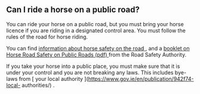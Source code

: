 ##  Can I ride a horse on a public road?

You can ride your horse on a public road, but you must bring your horse
licence if you are riding in a designated control area. You must follow the
rules of the road for horse riding.

You can find [ information about horse safety on the road
](http://www.rsa.ie/en/RSA/Pedestrians-and-Cyclists/Horse-Road-Safety/) , and
a [ booklet on Horse Road Safety on Public Roads (pdf)
](http://www.rsa.ie/Documents/Road%20Safety/Horse_Safety/RSA_Horse_road_safety_booklet.pdf)
from the Road Safety Authority.

If you take your horse into a public place, you must make sure that it is
under your control and you are not breaking any laws. This includes bye-laws
from [ your local authority ](https://www.gov.ie/en/publication/942f74-local-
authorities/) .

